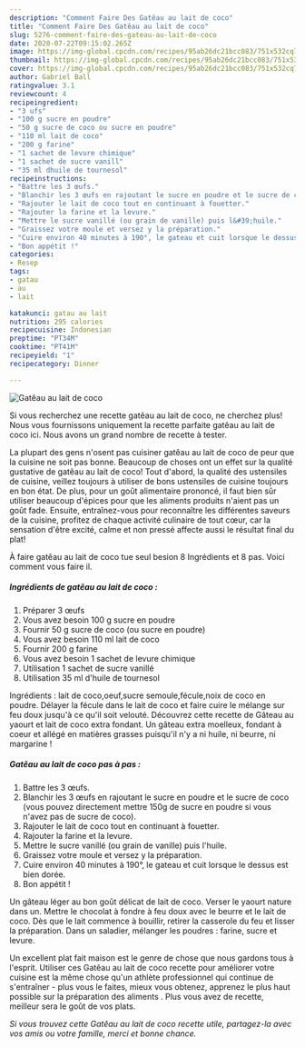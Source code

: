 ```yaml
---
description: "Comment Faire Des Gatêau au lait de coco"
title: "Comment Faire Des Gatêau au lait de coco"
slug: 5276-comment-faire-des-gateau-au-lait-de-coco
date: 2020-07-22T09:15:02.265Z
image: https://img-global.cpcdn.com/recipes/95ab26dc21bcc083/751x532cq70/gateau-au-lait-de-coco-photo-principale-de-la-recette.jpg
thumbnail: https://img-global.cpcdn.com/recipes/95ab26dc21bcc083/751x532cq70/gateau-au-lait-de-coco-photo-principale-de-la-recette.jpg
cover: https://img-global.cpcdn.com/recipes/95ab26dc21bcc083/751x532cq70/gateau-au-lait-de-coco-photo-principale-de-la-recette.jpg
author: Gabriel Ball
ratingvalue: 3.1
reviewcount: 4
recipeingredient:
- "3 ufs"
- "100 g sucre en poudre"
- "50 g sucre de coco ou sucre en poudre"
- "110 ml lait de coco"
- "200 g farine"
- "1 sachet de levure chimique"
- "1 sachet de sucre vanill"
- "35 ml dhuile de tournesol"
recipeinstructions:
- "Battre les 3 œufs."
- "Blanchir les 3 œufs en rajoutant le sucre en poudre et le sucre de coco (vous pouvez directement mettre 150g de sucre en poudre si vous n&#39;avez pas de sucre de coco)."
- "Rajouter le lait de coco tout en continuant à fouetter."
- "Rajouter la farine et la levure."
- "Mettre le sucre vanillé (ou grain de vanille) puis l&#39;huile."
- "Graissez votre moule et versez y la préparation."
- "Cuire environ 40 minutes à 190°, le gateau et cuit lorsque le dessus est bien dorée."
- "Bon appétit !"
categories:
- Resep
tags:
- gatau
- au
- lait

katakunci: gatau au lait 
nutrition: 295 calories
recipecuisine: Indonesian
preptime: "PT34M"
cooktime: "PT41M"
recipeyield: "1"
recipecategory: Dinner

---
```



![Gatêau au lait de coco](https://img-global.cpcdn.com/recipes/95ab26dc21bcc083/751x532cq70/gateau-au-lait-de-coco-photo-principale-de-la-recette.jpg)

Si vous recherchez une recette gatêau au lait de coco, ne cherchez plus! Nous vous fournissons uniquement la recette parfaite gatêau au lait de coco ici. Nous avons un grand nombre de recette à tester.

La plupart des gens n'osent pas cuisiner gatêau au lait de coco de peur que la cuisine ne soit pas bonne. Beaucoup de choses ont un effet sur la qualité gustative de gatêau au lait de coco! Tout d'abord, la qualité des ustensiles de cuisine, veillez toujours à utiliser de bons ustensiles de cuisine toujours en bon état. De plus, pour un goût alimentaire prononcé, il faut bien sûr utiliser beaucoup d'épices pour que les aliments produits n'aient pas un goût fade. Ensuite, entraînez-vous pour reconnaître les différentes saveurs de la cuisine, profitez de chaque activité culinaire de tout cœur, car la sensation d'être excité, calme et non pressé affecte aussi le résultat final du plat!

<!--inarticleads1-->

À faire gatêau au lait de coco tue seul besion 8 Ingrédients et 8 pas. Voici comment vous faire il.

##### Ingrédients de gatêau au lait de coco :

1. Préparer 3 œufs
1. Vous avez besoin 100 g sucre en poudre
1. Fournir 50 g sucre de coco (ou sucre en poudre)
1. Vous avez besoin 110 ml lait de coco
1. Fournir 200 g farine
1. Vous avez besoin 1 sachet de levure chimique
1. Utilisation 1 sachet de sucre vanillé
1. Utilisation 35 ml d&#39;huile de tournesol


Ingrédients : lait de coco,oeuf,sucre semoule,fécule,noix de coco en poudre. Délayer la fécule dans le lait de coco et faire cuire le mélange sur feu doux jusqu&#39;à ce qu&#39;il soit velouté. Découvrez cette recette de Gâteau au yaourt et lait de coco extra fondant. Un gâteau extra moelleux, fondant à coeur et allégé en matières grasses puisqu&#39;il n&#39;y a ni huile, ni beurre, ni margarine ! 

<!--inarticleads2-->

##### Gatêau au lait de coco pas à pas :

1. Battre les 3 œufs.
1. Blanchir les 3 œufs en rajoutant le sucre en poudre et le sucre de coco (vous pouvez directement mettre 150g de sucre en poudre si vous n&#39;avez pas de sucre de coco).
1. Rajouter le lait de coco tout en continuant à fouetter.
1. Rajouter la farine et la levure.
1. Mettre le sucre vanillé (ou grain de vanille) puis l&#39;huile.
1. Graissez votre moule et versez y la préparation.
1. Cuire environ 40 minutes à 190°, le gateau et cuit lorsque le dessus est bien dorée.
1. Bon appétit !


Un gâteau léger au bon goût délicat de lait de coco. Verser le yaourt nature dans un. Mettre le chocolat à fondre à feu doux avec le beurre et le lait de coco. Dès que le lait commence à bouillir, retirer la casserole du feu et lisser la préparation. Dans un saladier, mélanger les poudres : farine, sucre et levure. 

<!--inarticleads1-->

<p>
Un excellent plat fait maison est le genre de chose que nous gardons tous à l'esprit. Utiliser ces Gatêau au lait de coco recette pour améliorer votre cuisine est la même chose qu'un athlète professionnel qui continue de s'entraîner - plus vous le faites, mieux vous obtenez, apprenez le plus haut possible sur la préparation des aliments . Plus vous avez de recette, meilleur sera le goût de vos plats.
</p>

<p>
<i>Si vous trouvez cette Gatêau au lait de coco recette utile, partagez-la avec vos amis ou votre famille, merci et bonne chance.</i>
</p>
